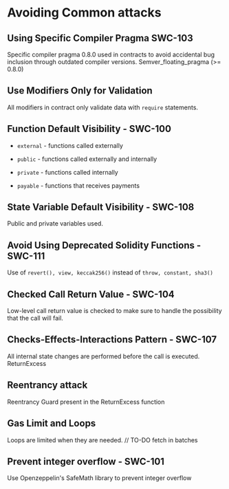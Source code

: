 # Avoiding Common attacks

## Using Specific Compiler Pragma SWC-103
Specific compiler pragma 0.8.0 used in contracts to avoid accidental bug inclusion through outdated compiler versions. Semver_floating_pragma (>= 0.8.0)

## Use Modifiers Only for Validation
All modifiers in contract only validate data with `require` statements.

## Function Default Visibility - SWC-100
* `external` - functions called externally
* `public` - functions called externally and internally
* `private` - functions called internally

* `payable` - functions that receives payments

## State Variable Default Visibility - SWC-108
Public and private variables used.

## Avoid Using Deprecated Solidity Functions - SWC-111
Use of `revert(), view, keccak256()` instead of `throw, constant, sha3()`
## Checked Call Return Value  - SWC-104
Low-level call return value is checked to make sure to handle the possibility that the call will fail.

## Checks-Effects-Interactions Pattern - SWC-107
All internal state changes are performed before the call is executed. ReturnExcess 

## Reentrancy attack 
Reentrancy Guard present in the ReturnExcess function

## Gas Limit and Loops
Loops are limited when they are needed. // TO-DO fetch in batches
## Prevent integer overflow - SWC-101
Use Openzeppelin's SafeMath library to prevent integer overflow 